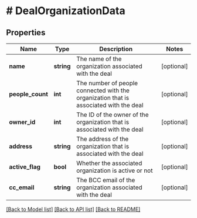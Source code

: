 # # DealOrganizationData

## Properties

Name | Type | Description | Notes
------------ | ------------- | ------------- | -------------
**name** | **string** | The name of the organization associated with the deal | [optional]
**people_count** | **int** | The number of people connected with the organization that is associated with the deal | [optional]
**owner_id** | **int** | The ID of the owner of the organization that is associated with the deal | [optional]
**address** | **string** | The address of the organization that is associated with the deal | [optional]
**active_flag** | **bool** | Whether the associated organization is active or not | [optional]
**cc_email** | **string** | The BCC email of the organization associated with the deal | [optional]

[[Back to Model list]](../../README.md#models) [[Back to API list]](../../README.md#endpoints) [[Back to README]](../../README.md)
